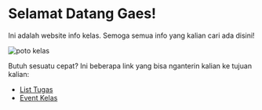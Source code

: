# Selamat Datang Gaes!
Ini adalah website info kelas. Semoga semua info yang kalian cari ada disini!

![poto kelas](/images/kelas/poto-kelas-crop.jpg)

Butuh sesuatu cepat? Ini beberapa link yang bisa nganterin kalian ke tujuan kalian:

- [List Tugas](/info-kelas/tugas)
- [Event Kelas](/info-kelas/event)